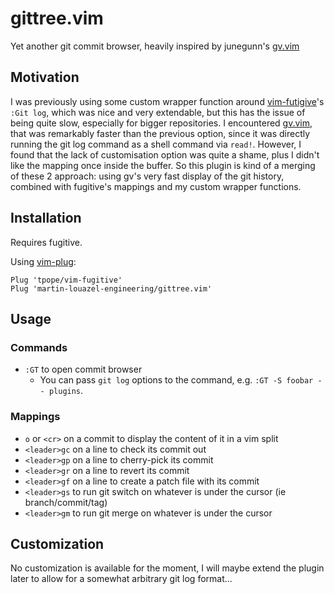 gittree.vim
======

Yet another git commit browser, heavily inspired by junegunn's [gv.vim](https://github.com/junegunn/gv.vim)

Motivation
------------

I was previously using some custom wrapper function around [vim-futigive](https://github.com/tpope/vim-fugitive)'s `:Git log`, which was nice and very extendable, but this has the issue of being quite slow, especially for bigger repositories.
I encountered [gv.vim](https://github.com/junegunn/gv.vim), that was remarkably faster than the previous option, since it was directly running the git log command as a shell command via `read!`. However, I found that the lack of customisation option was quite a shame, plus I didn't like the mapping once inside the buffer.
So this plugin is kind of a merging of these 2 approach: using gv's very fast display of the git history, combined with fugitive's mappings and my custom wrapper functions.

Installation
------------

Requires fugitive.

Using [vim-plug](https://github.com/junegunn/vim-plug):

```vim
Plug 'tpope/vim-fugitive'
Plug 'martin-louazel-engineering/gittree.vim'
```

Usage
-----

### Commands

- `:GT` to open commit browser
    - You can pass `git log` options to the command, e.g. `:GT -S foobar -- plugins`.

### Mappings

- `o` or `<cr>` on a commit to display the content of it in a vim split
- `<leader>gc` on a line to check its commit out
- `<leader>gp` on a line to cherry-pick its commit
- `<leader>gr` on a line to revert its commit
- `<leader>gf` on a line to create a patch file with its commit
- `<leader>gs` to run git switch on whatever is under the cursor (ie branch/commit/tag)
- `<leader>gm` to run git merge on whatever is under the cursor

Customization
-------------

No customization is available for the moment, I will maybe extend the plugin later to allow for a somewhat arbitrary git log format...
